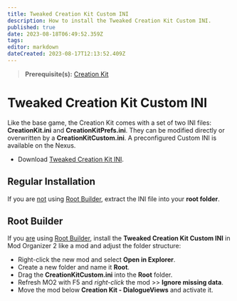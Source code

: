 ```yaml
---
title: Tweaked Creation Kit Custom INI
description: How to install the Tweaked Creation Kit Custom INI.
published: true
date: 2023-08-18T06:49:52.359Z
tags: 
editor: markdown
dateCreated: 2023-08-17T12:13:52.409Z
---
```


> **Prerequisite(s):** [Creation Kit](/tools/ck)

# Tweaked Creation Kit Custom INI

Like the base game, the Creation Kit comes with a set of two INI files: **CreationKit.ini** and **CreationKitPrefs.ini**. They can be modified directly or overwritten by a **CreationKitCustom.ini**. A preconfigured Custom INI is available on the Nexus.

- Download [Tweaked Creation Kit INI](https://www.nexusmods.com/skyrimspecialedition/mods/19817?tab=files).

## Regular Installation

If you are <u>not</u> using [Root Builder](/mo2/root-builder), extract the INI file into your **root folder**.

## Root Builder

If you <u>are</u> using [Root Builder](/mo2/root-builder), install the **Tweaked Creation Kit Custom INI** in Mod Organizer 2 like a mod and adjust the folder structure:

- Right-click the new mod and select **Open in Explorer**.
- Create a new folder and name it **Root**.
- Drag the **CreationKitCustom.ini** into the **Root** folder.
- Refresh MO2 with F5 and *right-click* the mod >> **Ignore missing data**.
- Move the mod below **Creation Kit - DialogueViews** and activate it.
